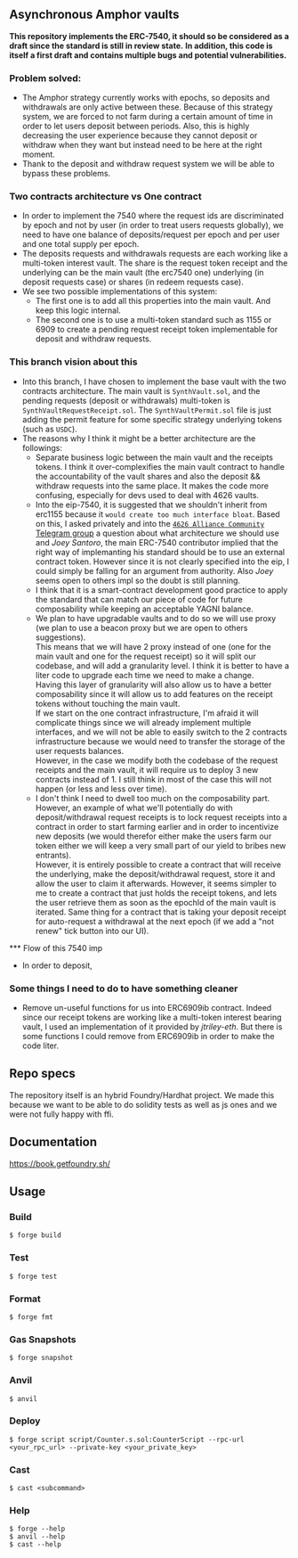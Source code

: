 ## Asynchronous Amphor vaults

**This repository implements the ERC-7540, it should so be considered as a draft since the standard is still in review state.**
**In addition, this code is itself a first draft and contains multiple bugs and potential vulnerabilities.**

### Problem solved:  
- The Amphor strategy currently works with epochs, so deposits and withdrawals are only active between these. Because of this strategy system, we are forced to not farm during a certain amount of time in order to let users deposit between periods. Also, this is highly decreasing the user experience because they cannot deposit or withdraw when they want but instead need to be here at the right moment.
- Thank to the deposit and withdraw request system we will be able to bypass these problems.

### Two contracts architecture vs One contract

- In order to implement the 7540 where the request ids are discriminated by epoch and not by user (in order to treat users requests globally), we need to have one balance of deposits/request per epoch and per user and one total supply per epoch.
- The deposits requests and withdrawals requests are each working like a multi-token interest vault. The share is the request token receipt and the underlying can be the main vault (the erc7540 one) underlying (in deposit requests case) or shares (in redeem requests case).
- We see two possible implementations of this system:
    - The first one is to add all this properties into the main vault. And keep this logic internal.
    - The second one is to use a multi-token standard such as 1155 or 6909 to create a pending request receipt token implementable for deposit and withdraw requests.

### This branch vision about this
- Into this branch, I have chosen to implement the base vault with the two contracts architecture.
The main vault is `SynthVault.sol`, and the pending requests (deposit or withdrawals) multi-token is `SynthVaultRequestReceipt.sol`. The `SynthVaultPermit.sol` file is just adding the permit feature for some specific strategy underlying tokens (such as `USDC`).
- The reasons why I think it might be a better architecture are the followings:
    - Separate business logic between the main vault and the receipts tokens. I think it over-complexifies the main vault contract to handle the accountability of the vault shares and also the deposit && withdraw requests into the same place. It makes the code more confusing, especially for devs used to deal with 4626 vaults.
    - Into the eip-7540, it is suggested that we shouldn't inherit from erc1155 because it `would create too much interface bloat`. 
    Based on this, I asked privately and into the [`4626 Alliance Community` Telegram group](https://t.me/erc4626alliance) a question about what architecture we should use and _Joey Santoro_, the main ERC-7540 contributor implied that the right way of implemanting his standard should be to use an external contract token. However since it is not clearly specified into the eip, I could simply be falling for an argument from authority. Also _Joey_ seems open to others impl so the doubt is still planning.
    - I think that it is a smart-contract development good practice to apply the standard that can match our piece of code for future composability while keeping an acceptable YAGNI balance.
    - We plan to have upgradable vaults and to do so we will use proxy (we plan to use a beacon proxy but we are open to others suggestions).  
    This means that we will have 2 proxy instead of one (one for the main vault and one for the request receipt) so it will split our codebase, and will add a granularity level. I think it is better to have a liter code to upgrade each time we need to make a change.  
    Having this layer of granularity will also allow us to have a better composability since it will allow us to add features on the receipt tokens without touching the main vault.  
    If we start on the one contract infrastructure, I'm afraid it will complicate things since we will already implement multiple interfaces, and we will not be able to easily switch to the 2 contracts infrastructure because we would need to transfer the storage of the user requests balances.  
    However, in the case we modify both the codebase of the request receipts and the main vault, it will require us to deploy 3 new contracts instead of 1. I still think in most of the case this will not happen (or less and less over time).
    - I don't think I need to dwell too much on the composability part. However, an example of what we'll potentially do with deposit/withdrawal request receipts is to lock request receipts into a contract in order to start farming earlier and in order to incentivize new deposits (we would therefor either make the users farm our token either we will keep a very small part of our yield to bribes new entrants).  
    However, it is entirely possible to create a contract that will receive the underlying, make the deposit/withdrawal request, store it and allow the user to claim it afterwards. However, it seems simpler to me to create a contract that just holds the receipt tokens, and lets the user retrieve them as soon as the epochId of the main vault is iterated.
    Same thing for a contract that is taking your deposit receipt for auto-request a withdrawal at the next epoch (if we add a "not renew" tick button into our UI).

*** Flow of this 7540 imp
- In order to deposit, 

### Some things I need to do to have something cleaner
- Remove un-useful functions for us into ERC6909ib contract. Indeed since our receipt tokens are working like a multi-token interest bearing vault, I used an implementation of it provided by _jtriley-eth_. But there is some functions I could remove from ERC6909ib in order to make the code liter.

## Repo specs
The repository itself is an hybrid Foundry/Hardhat project. We made this because we want to be able to do solidity tests as well as js ones and we were not fully happy with ffi.

## Documentation

https://book.getfoundry.sh/

## Usage

### Build

```shell
$ forge build
```

### Test

```shell
$ forge test
```

### Format

```shell
$ forge fmt
```

### Gas Snapshots

```shell
$ forge snapshot
```

### Anvil

```shell
$ anvil
```

### Deploy

```shell
$ forge script script/Counter.s.sol:CounterScript --rpc-url <your_rpc_url> --private-key <your_private_key>
```

### Cast

```shell
$ cast <subcommand>
```

### Help

```shell
$ forge --help
$ anvil --help
$ cast --help
```
